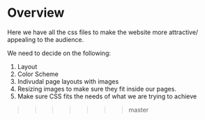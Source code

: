 # Overview
Here we have all the css files to make the website more attractive/ appealing to the audience. 

We need to decide on the following:

1. Layout 
2. Color Scheme 
3. Indivudal page layouts with images 
4. Resizing images to make sure they fit inside our pages. 
5. Make sure CSS fits the needs of what we are trying to achieve 
>>>>>>> master
